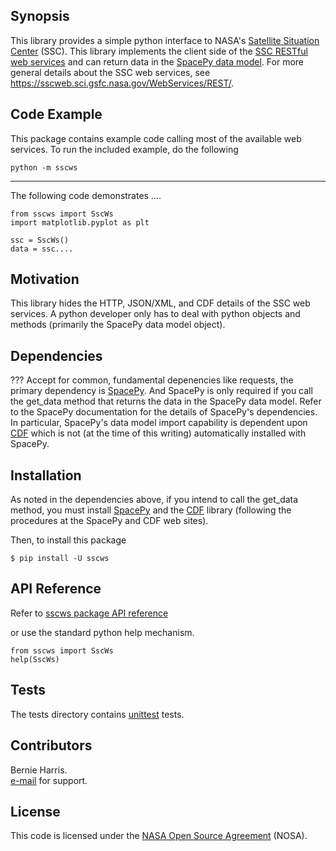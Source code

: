 
## Synopsis

This library provides a simple python interface to 
NASA's [Satellite Situation Center](https://sscweb.sci.gsfc.nasa.gov/)
(SSC).  This library implements the client side of the 
[SSC RESTful web services](https://sscweb.sci.gsfc.nasa.gov/WebServices/REST/)
and can return data in the 
[SpacePy data model](https://pythonhosted.org/SpacePy/datamodel.html).
For more general details about the SSC web services, see
https://sscweb.sci.gsfc.nasa.gov/WebServices/REST/.

## Code Example

This package contains example code calling most of the available web services.
To run the included example, do the following

    python -m sscws

---

The following code demonstrates ....

    from sscws import SscWs
    import matplotlib.pyplot as plt

    ssc = SscWs()
    data = ssc....

## Motivation

This library hides the HTTP, JSON/XML, and CDF details of the SSC web 
services. A python developer only has to deal with python objects and 
methods (primarily the SpacePy data model object).

## Dependencies

???
Accept for common, fundamental depenencies like requests, the
primary dependency is
[SpacePy](https://pythonhosted.org/SpacePy/).  And SpacePy is only 
required if you call the get_data method that returns the data in the
SpacePy data model. Refer to the SpacePy
documentation for the details of SpacePy's dependencies.  In particular, 
SpacePy's data model import capability is dependent upon
[CDF](https://cdf.sci.gsfc.nasa.gov) which is
not (at the time of this writing) automatically installed with SpacePy.  

## Installation

As noted in the dependencies above, if you intend to call the get_data
method, you must install [SpacePy](https://pythonhosted.org/SpacePy/) and
the [CDF](https://cdf.sci.gsfc.nasa.gov) library (following the
procedures at the SpacePy and CDF web sites).

Then, to install this package

    $ pip install -U sscws


## API Reference

Refer to
[sscws package API reference](https://sscweb.sci.gsfc.nasa.gov/WebServices/REST/py/sscws/index.html)

or use the standard python help mechanism.

    from sscws import SscWs
    help(SscWs)

## Tests

The tests directory contains 
[unittest](https://docs.python.org/3/library/unittest.html)
tests.

## Contributors

Bernie Harris.  
[e-mail](mailto:gsfc-spdf-support@lists.nasa.gov) for support.

## License

This code is licensed under the 
[NASA Open Source Agreement](https://cdaweb.gsfc.nasa.gov/WebServices/NASA_Open_Source_Agreement_1.3.txt) (NOSA).
